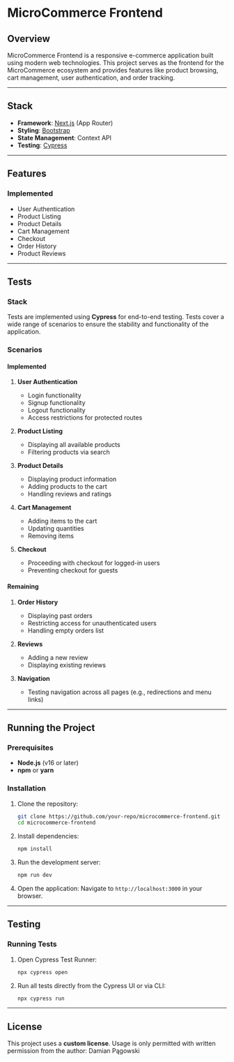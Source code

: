 
# MicroCommerce Frontend

## Overview
MicroCommerce Frontend is a responsive e-commerce application built using modern web technologies. This project serves as the frontend for the MicroCommerce ecosystem and provides features like product browsing, cart management, user authentication, and order tracking.

---

## Stack
- **Framework**: [Next.js](https://nextjs.org/) (App Router)
- **Styling**: [Bootstrap](https://getbootstrap.com/)
- **State Management**: Context API
- **Testing**: [Cypress](https://www.cypress.io/)

---

## Features
### Implemented
- User Authentication
- Product Listing
- Product Details
- Cart Management
- Checkout
- Order History
- Product Reviews

---

## Tests

### Stack
Tests are implemented using **Cypress** for end-to-end testing. Tests cover a wide range of scenarios to ensure the stability and functionality of the application.

### Scenarios

#### **Implemented**
1. **User Authentication**
    - Login functionality
    - Signup functionality
    - Logout functionality
    - Access restrictions for protected routes

2. **Product Listing**
    - Displaying all available products
    - Filtering products via search

3. **Product Details**
    - Displaying product information
    - Adding products to the cart
    - Handling reviews and ratings

4. **Cart Management**
    - Adding items to the cart
    - Updating quantities
    - Removing items

5. **Checkout**
    - Proceeding with checkout for logged-in users
    - Preventing checkout for guests

#### **Remaining**
1. **Order History**
    - Displaying past orders
    - Restricting access for unauthenticated users
    - Handling empty orders list

2. **Reviews**
    - Adding a new review
    - Displaying existing reviews

3. **Navigation**
    - Testing navigation across all pages (e.g., redirections and menu links)

---

## Running the Project

### Prerequisites
- **Node.js** (v16 or later)
- **npm** or **yarn**

### Installation
1. Clone the repository:
   ```bash
   git clone https://github.com/your-repo/microcommerce-frontend.git
   cd microcommerce-frontend
   ```

2. Install dependencies:
   ```bash
   npm install
   ```

3. Run the development server:
   ```bash
   npm run dev
   ```

4. Open the application:
   Navigate to `http://localhost:3000` in your browser.

---

## Testing

### Running Tests
1. Open Cypress Test Runner:
   ```bash
   npx cypress open
   ```

2. Run all tests directly from the Cypress UI or via CLI:
   ```bash
   npx cypress run
   ```

---

## License
This project uses a **custom license**. Usage is only permitted with written permission from the author: Damian Pągowski

